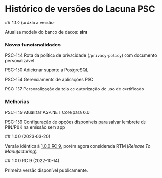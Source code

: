 ﻿# Histórico de versões do Lacuna PSC

<a name="vnext" />
<a name="v1-1-0" />
## 1.1.0 (próxima versão)

Atualiza modelo do banco de dados: **sim**

### Novas funcionalidades

PSC-144 Rota da política de privacidade (`/privacy-policy`) com documento personalizável

PSC-150 Adicionar suporte a PostgreSQL

PSC-154 Gerenciamento de aplicações PSC

PSC-157 Personalização da tela de autorização de uso de certificado

### Melhorias

PSC-149 Atualizar ASP.NET Core para 6.0

PSC-159 Configuração de opções disponíveis para salvar lembrete de PIN/PUK na emissão sem app



<a name="v1-0-0" />
## 1.0.0 (2023-03-20)

Versão idêntica à [1.0.0 RC 9](#v1-0-0-rc09), porém agora considerada RTM (*Release To Manufacturing*).



<a name="v1-0-0-rc09" />
## 1.0.0 RC 9 (2022-10-14)

Primeira versão disponível publicamente.
